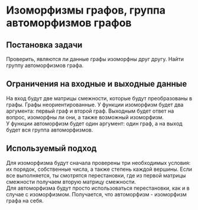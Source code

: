 # Изоморфизмы графов, группа автоморфизмов графов  
## Постановка задачи  
Проверить, являются ли данные графы изоморфны друг другу. Найти группу автоморфизмов графа.

## Ограничения на входные и выходные данные
На вход будут две матрицы смежности, которые будут преобразованы в графы. Графы неориентированные.
У функции изоморфизм будет два аргумента: первый граф и второй граф. Выходным будет ответ на вопрос, изоморфны ли они, а также возможный изоморфизм.  
У функции автоморфизм будет один аргумент: один граф, а на выход будет вся группа автоморфизмов.

## Используемый подход
Для изоморфизма будут сначала проверены три необходимых условия: их порядок, собственные числа, а также степень каждой вершины. Если все выполняется, ты смотрятся перестановки, где из первой матрицы смежности получаем вторую матрицу смежности.   
Для автоморфизма будут просто использоваться перестановки, как и в случае с изоморфизмом. Получается, что автоморфизм - изоморфизм графа на себя. 
